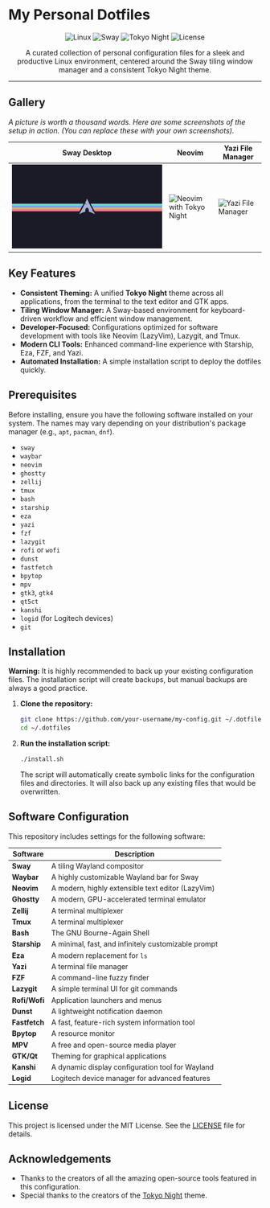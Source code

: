 # My Personal Dotfiles

<p align="center">
  <img src="https://img.shields.io/badge/os-Linux-blue.svg" alt="Linux">
  <img src="https://img.shields.io/badge/wm-Sway-purple.svg" alt="Sway">
  <img src="https://img.shields.io/badge/theme-Tokyo_Night-darkblue.svg" alt="Tokyo Night">
  <img src="https://img.shields.io/badge/license-MIT-green.svg" alt="License">
</p>

<p align="center">
  A curated collection of personal configuration files for a sleek and productive Linux environment, centered around the Sway tiling window manager and a consistent Tokyo Night theme.
</p>

---

## Gallery

*A picture is worth a thousand words. Here are some screenshots of the setup in action. (You can replace these with your own screenshots).*

| Sway Desktop                                     | Neovim                                           | Yazi File Manager                                |
| ------------------------------------------------ | ------------------------------------------------ | ------------------------------------------------ |
| <img src=".config/sway/arch_00_3840x2160.png" alt="Sway Desktop"> | <img src="https://raw.githubusercontent.com/folke/tokyonight.nvim/main/screenshots/day.png" alt="Neovim with Tokyo Night"> | <img src="https://raw.githubusercontent.com/sxyazi/yazi/main/assets/preview.png" alt="Yazi File Manager"> |


## Key Features

- **Consistent Theming:** A unified **Tokyo Night** theme across all applications, from the terminal to the text editor and GTK apps.
- **Tiling Window Manager:** A Sway-based environment for keyboard-driven workflow and efficient window management.
- **Developer-Focused:** Configurations optimized for software development with tools like Neovim (LazyVim), Lazygit, and Tmux.
- **Modern CLI Tools:** Enhanced command-line experience with Starship, Eza, FZF, and Yazi.
- **Automated Installation:** A simple installation script to deploy the dotfiles quickly.

## Prerequisites

Before installing, ensure you have the following software installed on your system. The names may vary depending on your distribution's package manager (e.g., `apt`, `pacman`, `dnf`).

- `sway`
- `waybar`
- `neovim`
- `ghostty`
- `zellij`
- `tmux`
- `bash`
- `starship`
- `eza`
- `yazi`
- `fzf`
- `lazygit`
- `rofi` or `wofi`
- `dunst`
- `fastfetch`
- `bpytop`
- `mpv`
- `gtk3`, `gtk4`
- `qt5ct`
- `kanshi`
- `logid` (for Logitech devices)
- `git`

## Installation

**Warning:** It is highly recommended to back up your existing configuration files. The installation script will create backups, but manual backups are always a good practice.

1.  **Clone the repository:**
    ```bash
    git clone https://github.com/your-username/my-config.git ~/.dotfiles
    cd ~/.dotfiles
    ```

2.  **Run the installation script:**
    ```bash
    ./install.sh
    ```
    The script will automatically create symbolic links for the configuration files and directories. It will also back up any existing files that would be overwritten.

## Software Configuration

This repository includes settings for the following software:

| Software      | Description                                       |
|---------------|---------------------------------------------------|
| **Sway**      | A tiling Wayland compositor                       |
| **Waybar**    | A highly customizable Wayland bar for Sway        |
| **Neovim**    | A modern, highly extensible text editor (LazyVim) |
| **Ghostty**   | A modern, GPU-accelerated terminal emulator       |
| **Zellij**    | A terminal multiplexer                            |
| **Tmux**      | A terminal multiplexer                            |
| **Bash**      | The GNU Bourne-Again Shell                        |
| **Starship**  | A minimal, fast, and infinitely customizable prompt |
| **Eza**       | A modern replacement for `ls`                     |
| **Yazi**      | A terminal file manager                           |
| **FZF**       | A command-line fuzzy finder                       |
| **Lazygit**   | A simple terminal UI for git commands             |
| **Rofi/Wofi** | Application launchers and menus                   |
| **Dunst**     | A lightweight notification daemon                 |
| **Fastfetch** | A fast, feature-rich system information tool      |
| **Bpytop**    | A resource monitor                                |
| **MPV**       | A free and open-source media player               |
| **GTK/Qt**    | Theming for graphical applications                |
| **Kanshi**    | A dynamic display configuration tool for Wayland  |
| **Logid**     | Logitech device manager for advanced features     |

## License

This project is licensed under the MIT License. See the [LICENSE](LICENSE) file for details.

## Acknowledgements

-   Thanks to the creators of all the amazing open-source tools featured in this configuration.
-   Special thanks to the creators of the [Tokyo Night](https://github.com/folke/tokyonight.nvim) theme.